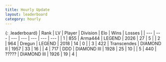 ```yaml
---
title: Hourly Update
layout: leaderboard
category: hourly
---
```


{: .leaderboard}
| Rank | LV | Player | Division | Elo | Wins | Losses |
| --- | --- | --- | --- | --- | --- | --- |
| <span data-change="0">1</span> | 855 | <span title="ID: 1034">Arma444</span> | LEGEND | <span data-change="0">2026</span> | <span data-change="0">27</span> | <span data-change="0">5</span> |
| <span data-change="0">2</span> | 964 | <span title="ID: 337810">Dregun</span> | LEGEND | <span data-change="0">2018</span> | <span data-change="0">14</span> | <span data-change="0">0</span> |
| <span data-change="0">3</span> | 422 | <span title="ID: 185505">Transcendes</span> | DIAMOND II | <span data-change="0">1957</span> | <span data-change="0">33</span> | <span data-change="0">16</span> |
| <span data-change="1">4</span> | 717 | <span title="ID: 477014">DDD</span> | DIAMOND III | <span data-change="0">1928</span> | <span data-change="0">25</span> | <span data-change="0">10</span> |
| <span data-change="1">5</span> | 440 | <span title="ID: 231019">?????</span> | DIAMOND III | <span data-change="0">1926</span> | <span data-change="0">19</span> | <span data-change="0">4</span> |